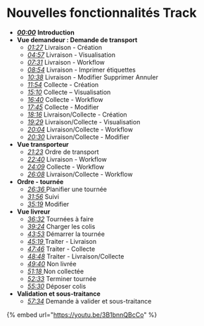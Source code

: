 # Nouvelles fonctionnalités Track

* [_**00:00**_](https://youtu.be/3B1bnnQBcCo) **Introduction**&#x20;
* **Vue demandeur : Demande de transport**
  * [_01:27_](https://youtu.be/3B1bnnQBcCo?t=88) Livraison - Création
  * [_04:57_](https://youtu.be/3B1bnnQBcCo?t=297) Livraison - Visualisation
  * [_07:31_](https://youtu.be/3B1bnnQBcCo?t=451) Livraison - Workflow
  * [_08:54_](https://youtu.be/3B1bnnQBcCo?t=534) Livraison - Imprimer étiquettes
  * [_10:38_](https://youtu.be/3B1bnnQBcCo?t=638) Livraison - Modifier Supprimer Annuler
  * [_11:54_](https://youtu.be/3B1bnnQBcCo?t=714) Collecte - Création
  * [_15:10_](https://youtu.be/3B1bnnQBcCo?t=910) Collecte – Visualisation&#x20;
  * [_16:40_](https://youtu.be/3B1bnnQBcCo?t=1000) Collecte - Workflow
  * [_17:45_](https://youtu.be/3B1bnnQBcCo?t=1065) Collecte - Modifier
  * [_18:16_](https://youtu.be/3B1bnnQBcCo?t=1096) Livraison/Collecte - Création
  * [_19:29_](https://youtu.be/3B1bnnQBcCo?t=1169) Livraison/Collecte - Visualisation
  * [_20:04_](https://youtu.be/3B1bnnQBcCo?t=1204) Livraison/Collecte - Workflow
  * [_20:30_](https://youtu.be/3B1bnnQBcCo?t=1230) Livraison/Collecte - Modifier&#x20;
* **Vue transporteur**&#x20;
  * [_21:23_](https://youtu.be/3B1bnnQBcCo?t=1283) Ordre de transport
  * [_22:40_](https://youtu.be/3B1bnnQBcCo?t=1360) Livraison - Workflow
  * [_24:09_](https://youtu.be/3B1bnnQBcCo?t=1449) Collecte - Workflow&#x20;
  * [_26:08_](https://youtu.be/3B1bnnQBcCo?t=1568) Livraison/Collecte - Workflow
* **Ordre - tournée**
  * [_26:36_ ](https://youtu.be/3B1bnnQBcCo?t=1596)Planifier une tournée
  * [_31:56_](https://youtu.be/3B1bnnQBcCo?t=1916) Suivi
  * [_35:19_](https://youtu.be/3B1bnnQBcCo?t=2119) Modifier&#x20;
* **Vue livreur**
  * [_36:32_](https://youtu.be/3B1bnnQBcCo?t=2192) Tournées à faire
  * [_39:24_](https://youtu.be/3B1bnnQBcCo?t=2364) Charger les colis
  * [_43:53_](https://youtu.be/3B1bnnQBcCo?t=2633) Démarrer la tournée&#x20;
  * [_45:19_ ](https://youtu.be/3B1bnnQBcCo?t=2719)Traiter - Livraison
  * [_47:46_](https://youtu.be/3B1bnnQBcCo?t=2866) Traiter - Collecte
  * [_48:48_](https://youtu.be/3B1bnnQBcCo?t=2928) Traiter - Livraison/Collecte
  * [_49:40_](https://youtu.be/3B1bnnQBcCo?t=2980) Non livrée
  * [_51:18_ ](https://youtu.be/3B1bnnQBcCo?t=3078)Non collectée
  * [_52:33_](https://youtu.be/3B1bnnQBcCo?t=3153) Terminer tournée
  * [_55:30_](https://youtu.be/3B1bnnQBcCo?t=3330) Déposer colis&#x20;
* **Validation et sous-traitance**&#x20;
  * [_57:34_](https://youtu.be/3B1bnnQBcCo?t=3454) Demande à valider et sous-traitance

{% embed url="https://youtu.be/3B1bnnQBcCo" %}

